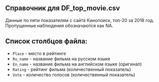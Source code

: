 ## Справочник для **DF_top_movie.csv**

Данные по пяти показателям с сайта Кинопоиск, топ-20 за 2018 год. Пропущенные наблюдения обозначаются как NA. 

## Список столбцов файла:
* ```Place``` - место в рейтинге
* ```Ru_name``` - название фильма на русском языке
* ```En_name``` - название фильма на английском языке (оригинал)
* ```Rating``` - рейтинг фильма (количественный показатель)
* ```Vote``` - количество голосов (количественный показатель)

